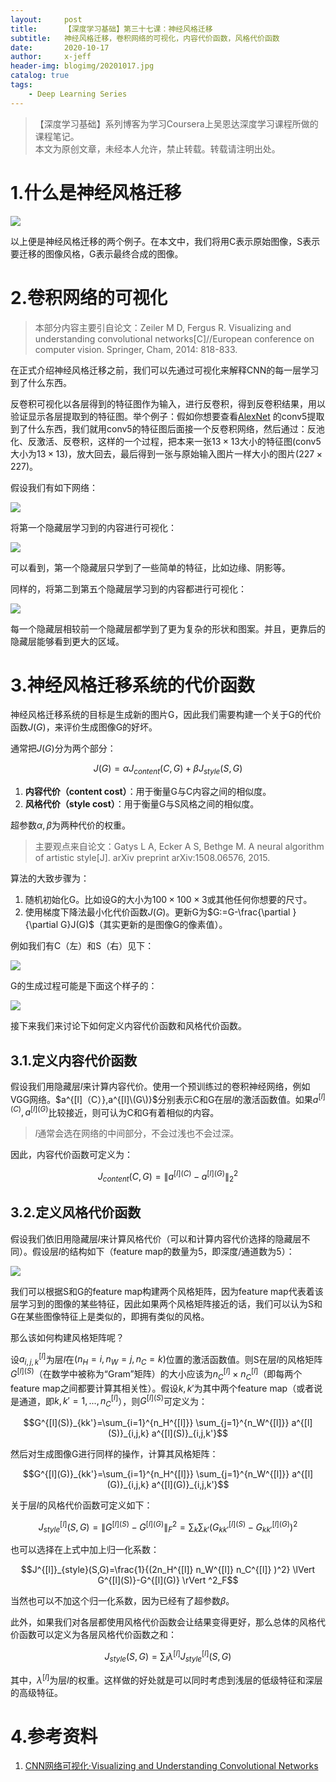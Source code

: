 ```yaml
---
layout:     post
title:      【深度学习基础】第三十七课：神经风格迁移
subtitle:   神经风格迁移，卷积网络的可视化，内容代价函数，风格代价函数
date:       2020-10-17
author:     x-jeff
header-img: blogimg/20201017.jpg
catalog: true
tags:
    - Deep Learning Series
---
```

>【深度学习基础】系列博客为学习Coursera上吴恩达深度学习课程所做的课程笔记。  
>本文为原创文章，未经本人允许，禁止转载。转载请注明出处。

# 1.什么是神经风格迁移

![](https://github.com/x-jeff/BlogImage/raw/master/DeepLearningSeries/Lesson37/37x1.png)

以上便是神经风格迁移的两个例子。在本文中，我们将用C表示原始图像，S表示要迁移的图像风格，G表示最终合成的图像。

# 2.卷积网络的可视化

>本部分内容主要引自论文：Zeiler M D, Fergus R. Visualizing and understanding convolutional networks[C]//European conference on computer vision. Springer, Cham, 2014: 818-833.

在正式介绍神经风格迁移之前，我们可以先通过可视化来解释CNN的每一层学习到了什么东西。

反卷积可视化以各层得到的特征图作为输入，进行反卷积，得到反卷积结果，用以验证显示各层提取到的特征图。举个例子：假如你想要查看[AlexNet](http://shichaoxin.com/2020/07/18/深度学习基础-第二十九课-经典的神经网络结构/#2alexnet) 的conv5提取到了什么东西，我们就用conv5的特征图后面接一个反卷积网络，然后通过：反池化、反激活、反卷积，这样的一个过程，把本来一张$13\times 13$大小的特征图(conv5大小为$13 \times 13$)，放大回去，最后得到一张与原始输入图片一样大小的图片($227\times 227$)。

假设我们有如下网络：

![](https://github.com/x-jeff/BlogImage/raw/master/DeepLearningSeries/Lesson37/37x2.png)

将第一个隐藏层学习到的内容进行可视化：

![](https://github.com/x-jeff/BlogImage/raw/master/DeepLearningSeries/Lesson37/37x3.png)

可以看到，第一个隐藏层只学到了一些简单的特征，比如边缘、阴影等。

同样的，将第二到第五个隐藏层学习到的内容都进行可视化：

![](https://github.com/x-jeff/BlogImage/raw/master/DeepLearningSeries/Lesson37/37x4.png)

每一个隐藏层相较前一个隐藏层都学到了更为复杂的形状和图案。并且，更靠后的隐藏层能够看到更大的区域。

# 3.神经风格迁移系统的代价函数

神经风格迁移系统的目标是生成新的图片G，因此我们需要构建一个关于G的代价函数$J(G)$，来评价生成图像G的好坏。

通常把$J(G)$分为两个部分：

$$J(G)=\alpha J_{content}(C,G)+\beta J_{style}(S,G)$$

1. **内容代价（content cost）**：用于衡量G与C内容之间的相似度。
2. **风格代价（style cost）**：用于衡量G与S风格之间的相似度。

超参数$\alpha,\beta$为两种代价的权重。

>主要观点来自论文：Gatys L A, Ecker A S, Bethge M. A neural algorithm of artistic style[J]. arXiv preprint arXiv:1508.06576, 2015.

算法的大致步骤为：

1. 随机初始化G。比如设G的大小为$100\times 100 \times 3$或其他任何你想要的尺寸。
2. 使用梯度下降法最小化代价函数$J(G)$。更新G为$G:=G-\frac{\partial }{\partial G}J(G)$（其实更新的是图像G的像素值）。

例如我们有C（左）和S（右）见下：

![](https://github.com/x-jeff/BlogImage/raw/master/DeepLearningSeries/Lesson37/37x5.png)

G的生成过程可能是下面这个样子的：

![](https://github.com/x-jeff/BlogImage/raw/master/DeepLearningSeries/Lesson37/37x6.png)

接下来我们来讨论下如何定义内容代价函数和风格代价函数。

## 3.1.定义内容代价函数

假设我们用隐藏层$l$来计算内容代价。使用一个预训练过的卷积神经网络，例如VGG网络。$a^{[l]（C）},a^{[l]\(G\)}$分别表示C和G在层$l$的激活函数值。如果$a^{[l] (C)},a^{[l] (G)}$比较接近，则可认为C和G有着相似的内容。

>$l$通常会选在网络的中间部分，不会过浅也不会过深。

因此，内容代价函数可定义为：

$$J_{content}(C,G)=\lVert a^{[l](C)} - a^{[l](G)} \rVert _2 ^2$$

## 3.2.定义风格代价函数

假设我们依旧用隐藏层$l$来计算风格代价（可以和计算内容代价选择的隐藏层不同）。假设层$l$的结构如下（feature map的数量为5，即深度/通道数为5）：

![](https://github.com/x-jeff/BlogImage/raw/master/DeepLearningSeries/Lesson37/37x7.png)

我们可以根据S和G的feature map构建两个风格矩阵，因为feature map代表着该层学习到的图像的某些特征，因此如果两个风格矩阵接近的话，我们可以认为S和G在某些图像特征上是类似的，即拥有类似的风格。

那么该如何构建风格矩阵呢？

设$a^{[l]}_{i,j,k}$为层$l$在$(n_H=i,n_W=j,n_C=k)$位置的激活函数值。则S在层$l$的风格矩阵$G^{[l] (S)}$（在数学中被称为“Gram”矩阵）的大小应该为$n_C^{[l]} \times n_C^{[l]}$（即每两个feature map之间都要计算其相关性）。假设$k,k'$为其中两个feature map（或者说是通道，即$k,k'=1,...,n_C^{[l]}$），则$G^{[l](S)}$可定义为：

$$G^{[l](S)}_{kk'}=\sum_{i=1}^{n_H^{[l]}} \sum_{j=1}^{n_W^{[l]}} a^{[l](S)}_{i,j,k} a^{[l](S)}_{i,j,k'}$$

然后对生成图像G进行同样的操作，计算其风格矩阵：

$$G^{[l](G)}_{kk'}=\sum_{i=1}^{n_H^{[l]}} \sum_{j=1}^{n_W^{[l]}} a^{[l](G)}_{i,j,k} a^{[l](G)}_{i,j,k'}$$

关于层$l$的风格代价函数可定义如下：

$$J^{[l]}_{style}(S,G)=\lVert G^{[l](S)}-G^{[l](G)} \rVert ^2_F = \sum_k \sum_{k'} (G^{[l](S)}_{kk'} - G^{[l](G)}_{kk'})^2$$

也可以选择在上式中加上归一化系数：

$$J^{[l]}_{style}(S,G)=\frac{1}{(2n_H^{[l]} n_W^{[l]} n_C^{[l]} )^2} \lVert G^{[l](S)}-G^{[l](G)} \rVert ^2_F$$

当然也可以不加这个归一化系数，因为已经有了超参数$\beta$。

此外，如果我们对各层都使用风格代价函数会让结果变得更好，那么总体的风格代价函数可以定义为各层风格代价函数之和：

$$J_{style}(S,G)= \sum_l \lambda^{[l]} J^{[l]}_{style}(S,G)$$

其中，$\lambda ^{[l]}$为层$l$的权重。这样做的好处就是可以同时考虑到浅层的低级特征和深层的高级特征。

# 4.参考资料

1. [CNN网络可视化·Visualizing and Understanding Convolutional Networks](https://www.zybuluo.com/lutingting/note/459569)